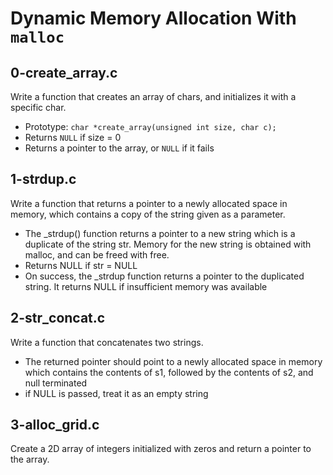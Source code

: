 # Dynamic Memory Allocation With `malloc`

## 0-create_array.c
Write a function that creates an array of chars, and initializes it with a specific char.
- Prototype: `char *create_array(unsigned int size, char c);`
- Returns `NULL` if size = 0
- Returns a pointer to the array, or `NULL` if it fails

## 1-strdup.c
Write a function that returns a pointer to a newly allocated space in memory, which contains
 a copy of the string given as a parameter.
- The _strdup() function returns a pointer to a new string which is a duplicate of the string str. Memory for the new string is obtained with malloc, and can be freed with free.
- Returns NULL if str = NULL
- On success, the _strdup function returns a pointer to the duplicated string. It returns NULL if insufficient memory was available

## 2-str_concat.c
Write a function that concatenates two strings.
- The returned pointer should point to a newly allocated space in memory which contains the contents of s1, followed by the contents of s2, and null terminated
- if NULL is passed, treat it as an empty string

## 3-alloc_grid.c
Create a 2D array of integers initialized with zeros and return a pointer to the array.
